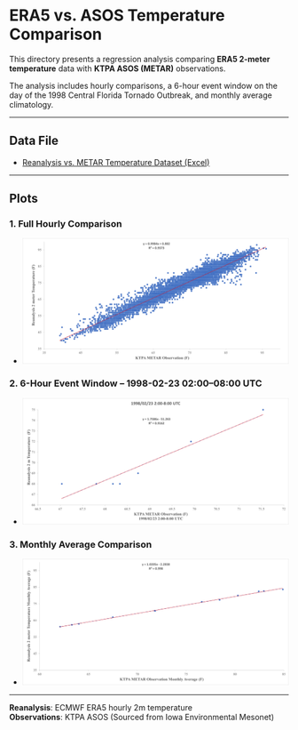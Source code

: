 # ERA5 vs. ASOS Temperature Comparison

This directory presents a regression analysis comparing **ERA5 2-meter temperature** data with **KTPA ASOS (METAR)** observations.

The analysis includes hourly comparisons, a 6-hour event window on the day of the 1998 Central Florida Tornado Outbreak, and monthly average climatology.

---

## Data File

- [Reanalysis vs. METAR Temperature Dataset (Excel)](Reanalysis_2mT_KTPA_1998.xlsx)

---

## Plots

### 1. Full Hourly Comparison

- ![Hourly Comparison](Picture1.png)

### 2. 6-Hour Event Window – 1998-02-23 02:00–08:00 UTC

- ![6-Hour Event](Picture2.png)

### 3. Monthly Average Comparison

- ![Monthly Average](Picture3.png)

---

**Reanalysis**: ECMWF ERA5 hourly 2m temperature  
**Observations**: KTPA ASOS (Sourced from Iowa Environmental Mesonet)
